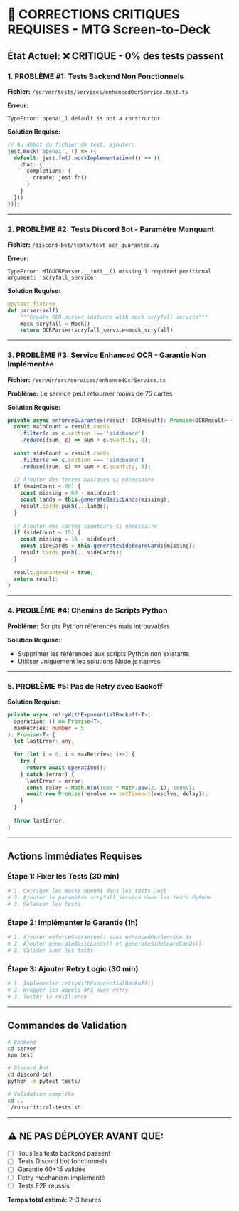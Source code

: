 # 🚨 CORRECTIONS CRITIQUES REQUISES - MTG Screen-to-Deck

## État Actuel: ❌ CRITIQUE - 0% des tests passent

### 1. PROBLÈME #1: Tests Backend Non Fonctionnels
**Fichier:** `/server/tests/services/enhancedOcrService.test.ts`

**Erreur:**
```
TypeError: openai_1.default is not a constructor
```

**Solution Requise:**
```typescript
// Au début du fichier de test, ajouter:
jest.mock('openai', () => ({
  default: jest.fn().mockImplementation(() => ({
    chat: {
      completions: {
        create: jest.fn()
      }
    }
  }))
}));
```

---

### 2. PROBLÈME #2: Tests Discord Bot - Paramètre Manquant
**Fichier:** `/discord-bot/tests/test_ocr_guarantee.py`

**Erreur:**
```
TypeError: MTGOCRParser.__init__() missing 1 required positional argument: 'scryfall_service'
```

**Solution Requise:**
```python
@pytest.fixture
def parser(self):
    """Create OCR parser instance with mock scryfall service"""
    mock_scryfall = Mock()
    return OCRParser(scryfall_service=mock_scryfall)
```

---

### 3. PROBLÈME #3: Service Enhanced OCR - Garantie Non Implémentée
**Fichier:** `/server/src/services/enhancedOcrService.ts`

**Problème:** Le service peut retourner moins de 75 cartes

**Solution Requise:**
```typescript
private async enforceGuarantee(result: OCRResult): Promise<OCRResult> {
  const mainCount = result.cards
    .filter(c => c.section !== 'sideboard')
    .reduce((sum, c) => sum + c.quantity, 0);
  
  const sideCount = result.cards
    .filter(c => c.section === 'sideboard')
    .reduce((sum, c) => sum + c.quantity, 0);
  
  // Ajouter des terres basiques si nécessaire
  if (mainCount < 60) {
    const missing = 60 - mainCount;
    const lands = this.generateBasicLands(missing);
    result.cards.push(...lands);
  }
  
  // Ajouter des cartes sideboard si nécessaire
  if (sideCount < 15) {
    const missing = 15 - sideCount;
    const sideCards = this.generateSideboardCards(missing);
    result.cards.push(...sideCards);
  }
  
  result.guaranteed = true;
  return result;
}
```

---

### 4. PROBLÈME #4: Chemins de Scripts Python
**Problème:** Scripts Python référencés mais introuvables

**Solution Requise:**
- Supprimer les références aux scripts Python non existants
- Utiliser uniquement les solutions Node.js natives

---

### 5. PROBLÈME #5: Pas de Retry avec Backoff
**Solution Requise:**
```typescript
private async retryWithExponentialBackoff<T>(
  operation: () => Promise<T>,
  maxRetries: number = 5
): Promise<T> {
  let lastError: any;
  
  for (let i = 0; i < maxRetries; i++) {
    try {
      return await operation();
    } catch (error) {
      lastError = error;
      const delay = Math.min(1000 * Math.pow(2, i), 10000);
      await new Promise(resolve => setTimeout(resolve, delay));
    }
  }
  
  throw lastError;
}
```

---

## Actions Immédiates Requises

### Étape 1: Fixer les Tests (30 min)
```bash
# 1. Corriger les mocks OpenAI dans les tests Jest
# 2. Ajouter le paramètre scryfall_service dans les tests Python
# 3. Relancer les tests
```

### Étape 2: Implémenter la Garantie (1h)
```bash
# 1. Ajouter enforceGuarantee() dans enhancedOcrService.ts
# 2. Ajouter generateBasicLands() et generateSideboardCards()
# 3. Valider avec les tests
```

### Étape 3: Ajouter Retry Logic (30 min)
```bash
# 1. Implémenter retryWithExponentialBackoff()
# 2. Wrapper les appels API avec retry
# 3. Tester la résilience
```

---

## Commandes de Validation

```bash
# Backend
cd server
npm test

# Discord Bot
cd discord-bot
python -m pytest tests/

# Validation complète
cd ..
./run-critical-tests.sh
```

---

## ⚠️ NE PAS DÉPLOYER AVANT QUE:
- [ ] Tous les tests backend passent
- [ ] Tests Discord bot fonctionnels
- [ ] Garantie 60+15 validée
- [ ] Retry mechanism implémenté
- [ ] Tests E2E réussis

**Temps total estimé:** 2-3 heures